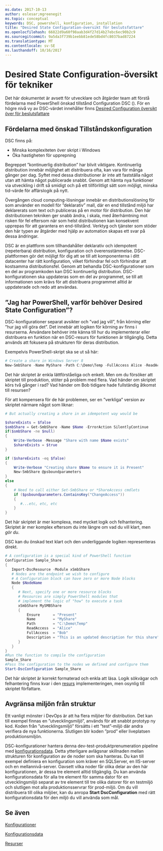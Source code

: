 ```yaml
---
ms.date: 2017-10-13
author: eslesar;mgreenegit
ms.topic: conceptual
keywords: DSC, powershell, konfiguration, installation
title: "Desired State Configuration-översikt för beslutsfattare"
ms.openlocfilehash: 66822d9a60f98aab3d4f27d14b27ebc6ec90b2c9
ms.sourcegitcommit: 9a5da3f739b1eebb81ede58bd4fc8037bad87224
ms.translationtype: MT
ms.contentlocale: sv-SE
ms.lasthandoff: 10/16/2017
---
```

# <a name="desired-state-configuration-overview-for-engineers"></a>Desired State Configuration-översikt för tekniker

Det här dokumentet är avsett för utvecklare och åtgärder team att förstå fördelarna med PowerShell önskad tillstånd Configuration DSC ().
För en högre nivå vy av DSC-värdet innehåller finns [Desired Configuration översikt över för beslutsfattare](decisionMaker.md)

## <a name="benefits-of-desired-state-configuration"></a>Fördelarna med önskad Tillståndskonfiguration

DSC finns på:

- Minska komplexiteten över skript i Windows
- Öka hastigheten för upprepning

Begreppet ”kontinuerlig distribution” har blivit viktigare.
Kontinuerlig distribution innebär möjlighet att distribuera ofta, kan vara för många gånger per dag.
Syftet med dessa distributioner är inte att fastställa något utan att hämta något publicerade snabbt.
Genom att hämta nya funktioner via utveckling i drift så smidigt och på ett tillförlitligt sätt som möjligt, minska tid-värde för affärslogik på nytt.

Övergången cloud computing-lösningar innebär en distributionslösning för som använder en modell för ”deklarativ” mall, där en end tillstånd miljö har deklarerats som text och publiceras på en motor för distribution.
Den här distributionen tekniken ger snabb ändra, i skala, med återhämtning mot risken för fel eftersom när som helst distributionen kan konsekvent upprepas för att garantera en end-tillstånd.
Verktyg och tjänster som stöder den här typen av åtgärder med hjälp av automation skapas ett svar på dessa ändringar.

DSC är en plattform som tillhandahåller deklarativ och idempotent (repeterbara) distribution, konfiguration och överensstämmelse.
DSC-plattformen gör det möjligt för dig att se till att komponenterna i ditt datacenter har rätt konfiguration, vilket förhindrar fel och förhindrar att kostsamma distributionsfel.
Genom att behandla DSC-konfigurationer som en del av programkoden kan DSC kontinuerlig distribution.
DSC-konfigurationen ska uppdateras som en del av programmet, se till att informationen som krävs för att distribuera programmet alltid är uppdaterade och redo att användas.

## <a name="i-have-powershell-why-do-i-need-desired-state-configuration"></a>”Jag har PowerShell, varför behöver Desired State Configuration”?

DSC-konfigurationer separat avsikter och ”vad jag vill”, från körning eller ”hur jag vill göra det”.
Det innebär att logiken för körning av finns i resurserna.
Användare behöver inte känna till hur du implementerar eller distribuera en funktion när en DSC-resurs för funktionen är tillgänglig.
Detta används att fokusera på strukturen för deras distribution.

Exempelvis PowerShell-skript ska se ut så här:
```powershell
# Create a share in Windows Server 8
New-SmbShare -Name MyShare -Path C:\Demo\Temp -FullAccess Alice -ReadAccess Bob
```
Det här skriptet är enkla lättförståeliga och enkelt.
Men om du försöker att skriptet till produktion, stöter på problem med flera.
Vad händer om skriptet körs två gånger i rad?
Vad händer om Bob tidigare hade fullständig åtkomst till resursen?

För att kompensera för de här problemen, ser en ”verkliga” version av skriptet närmare något som liknar:
```powershell
# But actually creating a share in an idempotent way would be

$shareExists = $false
$smbShare = Get-SmbShare -Name $Name -ErrorAction SilentlyContinue
if($smbShare -ne $null)
{
    Write-Verbose -Message "Share with name $Name exists"
    $shareExists = $true
}

if ($shareExists -eq $false)
{
    Write-Verbose "Creating share $Name to ensure it is Present"
    New-SmbShare @psboundparameters
}
else
{
    # Need to call either Set-SmbShare or *ShareAccess cmdlets
    if ($psboundparameters.ContainsKey("ChangeAccess"))
    {
       #...etc, etc, etc
    }
}
```

Det här skriptet är mer komplexa, med mycket logik och felhantering.
Skriptet är mer komplex eftersom du inte längre om vad du vill klart, men *gör du*.

DSC kan du önskad text klart och den underliggande logiken representeras direkt.

```powershell
# A configuration is a special kind of PowerShell function
Configuration Sample_Share
{
   Import-DscResource -Module xSmbShare
   # Nodes are the endpoint we wish to configure
   # A Configuration block can have zero or more Node blocks
   Node $NodeName
   {
      # Next, specify one or more resource blocks
      # Resources are simply PowerShell modules that
      # implement the logic of "how" to execute a task
      xSmbShare MySMBShare
      {
          Ensure      = "Present" 
          Name        = "MyShare"
          Path        = "C:\Demo\Temp"  
          ReadAccess  = "Alice"
          FullAccess  = "Bob"
          Description = "This is an updated description for this share"
      }
   }
} 
#Run the function to compile the configuration
Sample_Share
#Pass the configuration to the nodes we defined and configure them
Start-DscConfiguration Sample_Share
```

Det här skriptet är korrekt formaterad och enkla att läsa.
Logik sökvägar och felhantering finns kvar i den [resurs](resources.md) implementeringen, men osynlig till skriptet författare.

## <a name="separating-environment-from-structure"></a>Avgränsa miljön från struktur

Ett vanligt mönster i DevOps är att ha flera miljöer för distribution.
Det kan till exempel finnas en ”utvecklingsmiljö”, används för att snabbt prototyp ny kod.
Koden från ”utvecklingsmiljö” försätts i ett ”test”-miljö där andra verifiera de nya funktionerna.
Slutligen blir koden ”prod” eller liveplatsen produktionsmiljön.

DSC-konfigurationer hantera denna dev-test-produktprenumeration pipeline med [konfigurationsdata](configData.md).
Detta ytterligare avlägsnar skillnaden mellan strukturen för konfiguration av de noder som ska hanteras.
Du kan till exempel definiera en konfiguration som kräver en SQLServer, en IIS-server och en mellannivå-server.
Oavsett vilka noder får olika delar av den här konfigurationen, är dessa tre element alltid tillgänglig.
Du kan använda konfigurationsdata för alla tre element för samma dator för en utvecklingsmiljö separat av tre element till tre olika datorer för en testmiljö och slutligen mot alla produktionsservrar för prod-miljö.
Om du vill distribuera till olika miljöer, kan du anropa **Start DscConfiguration** med rätt konfigurationsdata för den miljö du vill använda som mål.

## <a name="see-also"></a>Se även

[Konfigurationer](configurations.md)

[Konfigurationsdata](configData.md)

[Resurser](resources.md)
